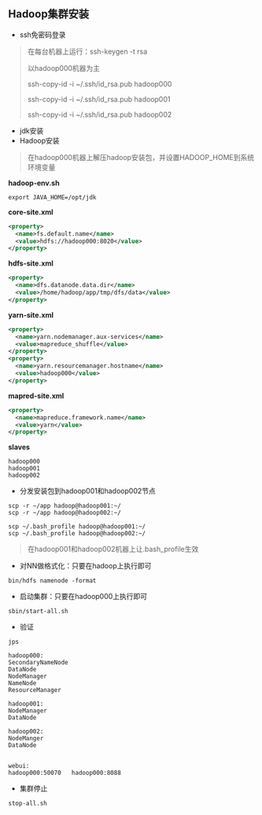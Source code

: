 ## Hadoop集群安装

* ssh免密码登录

> 在每台机器上运行：ssh-keygen -t rsa
>
> 以hadoop000机器为主
>
> ssh-copy-id -i ~/.ssh/id_rsa.pub hadoop000
>
> ssh-copy-id -i ~/.ssh/id_rsa.pub hadoop001
>
> ssh-copy-id -i ~/.ssh/id_rsa.pub hadoop002

* jdk安装
* Hadoop安装

> 在hadoop000机器上解压hadoop安装包，并设置HADOOP_HOME到系统环境变量

**hadoop-env.sh**

```shell
export JAVA_HOME=/opt/jdk
```

**core-site.xml**

```xml
<property>
  <name>fs.default.name</name>
  <value>hdfs://hadoop000:8020</value>
</property>
```

**hdfs-site.xml**

```xml
<property>
  <name>dfs.datanode.data.dir</name>
  <value>/home/hadoop/app/tmp/dfs/data</value>
</property>
```

**yarn-site.xml**

```xml
<property>
  <name>yarn.nodemanager.aux-services</name>
  <value>mapreduce_shuffle</value>
</property>
<property>
  <name>yarn.resourcemanager.hostname</name>
  <value>hadoop000</value>
</property>
```

**mapred-site.xml**

```xml
<property>
  <name>mapreduce.framework.name</name>
  <value>yarn</value>
</property>
```

**slaves**

```
hadoop000
hadoop001
hadoop002
```

* 分发安装包到hadoop001和hadoop002节点

```
scp -r ~/app hadoop@hadoop001:~/
scp -r ~/app hadoop@hadoop002:~/

scp ~/.bash_profile hadoop@hadoop001:~/
scp ~/.bash_profile hadoop@hadoop002:~/
```

> 在hadoop001和hadoop002机器上让.bash_profile生效

* 对NN做格式化：只要在hadoop上执行即可

```
bin/hdfs namenode -format
```

* 启动集群：只要在hadoop000上执行即可

```
sbin/start-all.sh
```

* 验证

```
jps

hadoop000:
SecondaryNameNode
DataNode
NodeManager
NameNode
ResourceManager

hadoop001:
NodeManager
DataNode

hadoop002:
NodeManger
DataNode


webui:
hadoop000:50070   hadoop000:8088
```

* 集群停止

```
stop-all.sh
```


